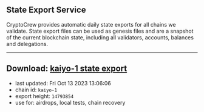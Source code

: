 ## State Export Service
CryptoCrew provides automatic daily state exports for all chains we validate. State export files can be used as genesis files and are a snapshot of the current blockchain state, including all validators, accounts, balances and delegations.

---
**Download: [kaiyo-1 state export](https://dl.ccvalidators.com/SERVICE/kujira/kaiyo-1_export_14793854.json)**
---

- last updated: Fri Oct 13 2023 13:06:06
- chain id: `kaiyo-1`
- export height: `14793854`
- use for: airdrops, local tests, chain recovery
